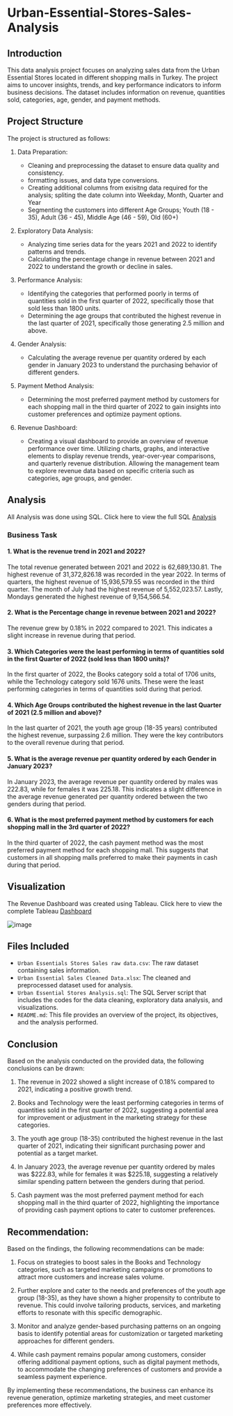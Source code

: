 # Urban-Essential-Stores-Sales-Analysis


## Introduction
This data analysis project focuses on analyzing sales data from the Urban Essential Stores located in different shopping malls in Turkey. The project aims to uncover insights, trends, and key performance indicators to inform business decisions. The dataset includes information on revenue, quantities sold, categories, age, gender, and payment methods. 

## Project Structure
The project is structured as follows:

1. Data Preparation: 
   - Cleaning and preprocessing the dataset to ensure data quality and consistency.
   - formatting issues, and data type conversions.
   - Creating additional columns from exisitng data required for the analysis; spliting the date column into Weekday, Month, Quarter and Year
   - Segmenting the customers into different Age Groups; Youth (18 - 35), Adult (36 - 45), Middle Age (46 - 59), Old (60+)

2. Exploratory Data Analysis:
   - Analyzing time series data for the years 2021 and 2022 to identify patterns and trends.
   - Calculating the percentage change in revenue between 2021 and 2022 to understand the growth or decline in sales.

3. Performance Analysis:
   - Identifying the categories that performed poorly in terms of quantities sold in the first quarter of 2022, specifically those that sold less than   1800 units.
   - Determining the age groups that contributed the highest revenue in the last quarter of 2021, specifically those generating 2.5 million and above.

4. Gender Analysis:
   - Calculating the average revenue per quantity ordered by each gender in January 2023 to understand the purchasing behavior of different genders.

5. Payment Method Analysis:
   - Determining the most preferred payment method by customers for each shopping mall in the third quarter of 2022 to gain insights into customer 
   preferences and optimize payment options.

6. Revenue Dashboard:
   - Creating a visual dashboard to provide an overview of revenue performance over time. Utilizing charts, graphs, and interactive elements to display         revenue trends, year-over-year comparisons, and quarterly revenue distribution. Allowing the management team to explore revenue data based on specific criteria such as categories, age groups, and gender.

## Analysis 
All Analysis was done using SQL. Click here to view the full SQL [Analysis](https://github.com/Ernest-30/Urban-Essential-Stores-Sales-Analysis/blob/main/Urban%20Essential%20Stores%20Analysis.sql)

### Business Task

#### 1. What is the revenue trend in 2021 and 2022?
The total revenue generated between 2021 and 2022 is 62,689,130.81. The highest revenue of 31,372,826.18 was recorded in the year 2022. In terms of quarters, the highest revenue of 15,936,579.55 was recorded in the third quarter. The month of July had the highest revenue of 5,552,023.57. Lastly, Mondays generated the highest revenue of 9,154,566.54. 
   
#### 2. What is the Percentage change in revenue between 2021 and 2022?
The revenue grew by 0.18% in 2022 compared to 2021. This indicates a slight increase in revenue during that period.

#### 3. Which Categories were the least performing in terms of quantities sold in the first Quarter of 2022 (sold less than 1800 units)?
In the first quarter of 2022, the Books category sold a total of 1706 units, while the Technology category sold 1676 units. These were the least performing categories in terms of quantities sold during that period.

#### 4. Which Age Groups contributed the highest revenue in the last Quarter of 2021 (2.5 million and above)? 
In the last quarter of 2021, the youth age group (18-35 years) contributed the highest revenue, surpassing 2.6 million. They were the key contributors to the overall revenue during that period.

#### 5. What is the average revenue per quantity ordered by each Gender in January 2023?
In January 2023, the average revenue per quantity ordered by males was 222.83, while for females it was 225.18. This indicates a slight difference in the average revenue generated per quantity ordered between the two genders during that period.

#### 6. What is the most preferred payment method by customers for each shopping mall in the 3rd quarter of 2022? 
In the third quarter of 2022, the cash payment method was the most preferred payment method for each shopping mall. This suggests that customers in all shopping malls preferred to make their payments in cash during that period.

## Visualization
The Revenue Dashboard was created using Tableau. Click here to view the complete Tableau [Dashboard](https://public.tableau.com/app/profile/ernest.obi/viz/UrbanEssentialStoresRevenueDashboard/Dashboard1)

![image](https://github.com/Ernest-30/Urban-Essential-Stores-Sales-Analysis/assets/123366282/9bd7e01a-f206-46e0-a7d5-698ccb3d5c26)


## Files Included
- `Urban Essentials Stores Sales raw data.csv`: The raw dataset containing sales information.
- `Urban Essential Sales Cleaned Data.xlsx`: The cleaned and preprocessed dataset used for analysis.
- `Urban Essential Stores Analysis.sql`:  The SQL Server script that includes the codes for the data cleaning, exploratory data analysis, and visualizations.
- `README.md`: This file provides an overview of the project, its objectives, and the analysis performed.

## Conclusion
Based on the analysis conducted on the provided data, the following conclusions can be drawn:

1. The revenue in 2022 showed a slight increase of 0.18% compared to 2021, indicating a positive growth trend.

2. Books and Technology were the least performing categories in terms of quantities sold in the first quarter of 2022, suggesting a potential area for improvement or adjustment in the marketing strategy for these categories.

3. The youth age group (18-35) contributed the highest revenue in the last quarter of 2021, indicating their significant purchasing power and potential as a target market.

4. In January 2023, the average revenue per quantity ordered by males was $222.83, while for females it was $225.18, suggesting a relatively similar spending pattern between the genders during that period.

5. Cash payment was the most preferred payment method for each shopping mall in the third quarter of 2022, highlighting the importance of providing cash payment options to cater to customer preferences.

## Recommendation:
Based on the findings, the following recommendations can be made:

1. Focus on strategies to boost sales in the Books and Technology categories, such as targeted marketing campaigns or promotions to attract more customers and increase sales volume.

2. Further explore and cater to the needs and preferences of the youth age group (18-35), as they have shown a higher propensity to contribute to revenue. This could involve tailoring products, services, and marketing efforts to resonate with this specific demographic.

3. Monitor and analyze gender-based purchasing patterns on an ongoing basis to identify potential areas for customization or targeted marketing approaches for different genders.

4. While cash payment remains popular among customers, consider offering additional payment options, such as digital payment methods, to accommodate the changing preferences of customers and provide a seamless payment experience.

By implementing these recommendations, the business can enhance its revenue generation, optimize marketing strategies, and meet customer preferences more effectively.
